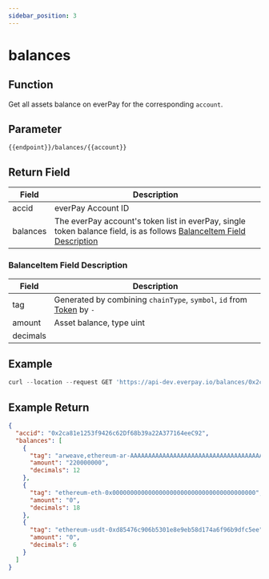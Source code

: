 ```yaml
---
sidebar_position: 3
---
```


# balances

## Function
Get all assets balance on everPay for the corresponding `account`.

## Parameter
`{{endpoint}}/balances/{{account}}`

## Return Field
|Field|Description|
|---|---|
|accid|everPay Account ID|
|balances|The everPay account's token list in everPay, single token balance field, is as follows [BalanceItem Field Description](#balanceitem-field-description)|


### BalanceItem Field Description
|Field|Description|
|---|---|
|tag|Generated by combining `chainType`, `symbol`, `id` from [Token](./info#token-field-description) by `-`|
|amount|Asset balance, type uint|
|decimals| |


## Example

```js
curl --location --request GET 'https://api-dev.everpay.io/balances/0x2ca81e1253f9426c62Df68b39a22A377164eeC92'
```

## Example Return
```json
{
  "accid": "0x2ca81e1253f9426c62Df68b39a22A377164eeC92",
  "balances": [
    {
      "tag": "arweave,ethereum-ar-AAAAAAAAAAAAAAAAAAAAAAAAAAAAAAAAAAAAAAAAAAA,0xcc9141efa8c20c7df0778748255b1487957811be",
      "amount": "220000000",
      "decimals": 12
    },
    {
      "tag": "ethereum-eth-0x0000000000000000000000000000000000000000",
      "amount": "0",
      "decimals": 18
    },
    {
      "tag": "ethereum-usdt-0xd85476c906b5301e8e9eb58d174a6f96b9dfc5ee",
      "amount": "0",
      "decimals": 6
    }
  ]
}
```